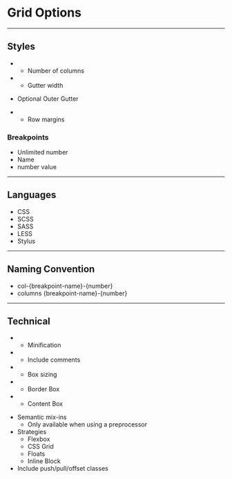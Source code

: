 # Grid Options

---

## Styles
-   * Number of columns
-   * Gutter width
* Optional Outer Gutter
-   * Row margins

### Breakpoints
* Unlimited number
* Name
* number value

---

## Languages
* CSS
* SCSS
* SASS
* LESS
* Stylus

---

## Naming Convention
* col-{breakpoint-name}-{number}
* columns {breakpoint-name}-{number}

---

## Technical 
-   * Minification
-   * Include comments
-   * Box sizing
-   - Border Box
-   - Content Box
* Semantic mix-ins
    - Only available when using a preprocessor
* Strategies
    - Flexbox
    - CSS Grid
    - Floats
    - Inline Block
* Include push/pull/offset classes